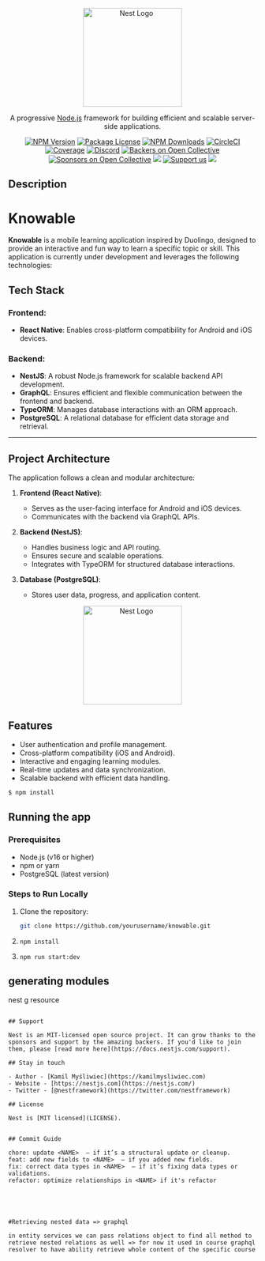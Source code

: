 <p align="center">
  <a href="http://nestjs.com/" target="blank"><img src="https://nestjs.com/img/logo-small.svg" width="200" alt="Nest Logo" /></a>
</p>

[circleci-image]: https://img.shields.io/circleci/build/github/nestjs/nest/master?token=abc123def456
[circleci-url]: https://circleci.com/gh/nestjs/nest

  <p align="center">A progressive <a href="http://nodejs.org" target="_blank">Node.js</a> framework for building efficient and scalable server-side applications.</p>
    <p align="center">
<a href="https://www.npmjs.com/~nestjscore" target="_blank"><img src="https://img.shields.io/npm/v/@nestjs/core.svg" alt="NPM Version" /></a>
<a href="https://www.npmjs.com/~nestjscore" target="_blank"><img src="https://img.shields.io/npm/l/@nestjs/core.svg" alt="Package License" /></a>
<a href="https://www.npmjs.com/~nestjscore" target="_blank"><img src="https://img.shields.io/npm/dm/@nestjs/common.svg" alt="NPM Downloads" /></a>
<a href="https://circleci.com/gh/nestjs/nest" target="_blank"><img src="https://img.shields.io/circleci/build/github/nestjs/nest/master" alt="CircleCI" /></a>
<a href="https://coveralls.io/github/nestjs/nest?branch=master" target="_blank"><img src="https://coveralls.io/repos/github/nestjs/nest/badge.svg?branch=master#9" alt="Coverage" /></a>
<a href="https://discord.gg/G7Qnnhy" target="_blank"><img src="https://img.shields.io/badge/discord-online-brightgreen.svg" alt="Discord"/></a>
<a href="https://opencollective.com/nest#backer" target="_blank"><img src="https://opencollective.com/nest/backers/badge.svg" alt="Backers on Open Collective" /></a>
<a href="https://opencollective.com/nest#sponsor" target="_blank"><img src="https://opencollective.com/nest/sponsors/badge.svg" alt="Sponsors on Open Collective" /></a>
  <a href="https://paypal.me/kamilmysliwiec" target="_blank"><img src="https://img.shields.io/badge/Donate-PayPal-ff3f59.svg"/></a>
    <a href="https://opencollective.com/nest#sponsor"  target="_blank"><img src="https://img.shields.io/badge/Support%20us-Open%20Collective-41B883.svg" alt="Support us"></a>
  <a href="https://twitter.com/nestframework" target="_blank"><img src="https://img.shields.io/twitter/follow/nestframework.svg?style=social&label=Follow"></a>
</p>
  <!--[![Backers on Open Collective](https://opencollective.com/nest/backers/badge.svg)](https://opencollective.com/nest#backer)
  [![Sponsors on Open Collective](https://opencollective.com/nest/sponsors/badge.svg)](https://opencollective.com/nest#sponsor)-->

## Description

# Knowable

**Knowable** is a mobile learning application inspired by Duolingo, designed to provide an interactive and fun way to learn a specific topic or skill. This application is currently under development and leverages the following technologies:

## Tech Stack

### Frontend:

- **React Native**: Enables cross-platform compatibility for Android and iOS devices.

### Backend:

- **NestJS**: A robust Node.js framework for scalable backend API development.
- **GraphQL**: Ensures efficient and flexible communication between the frontend and backend.
- **TypeORM**: Manages database interactions with an ORM approach.
- **PostgreSQL**: A relational database for efficient data storage and retrieval.

---

## Project Architecture

The application follows a clean and modular architecture:

1. **Frontend (React Native)**:

   - Serves as the user-facing interface for Android and iOS devices.
   - Communicates with the backend via GraphQL APIs.

2. **Backend (NestJS)**:

   - Handles business logic and API routing.
   - Ensures secure and scalable operations.
   - Integrates with TypeORM for structured database interactions.

3. **Database (PostgreSQL)**:
   - Stores user data, progress, and application content.

<p align="center">
  <a href="http://nestjs.com/" target="blank"><img src="https://nestjs.com/img/logo-small.svg" width="200" alt="Nest Logo" /></a>
</p>

[circleci-image]: https://img.shields.io/circleci/build/github/nestjs/nest/master?token=abc123def456
[circleci-url]: https://circleci.com/gh/nestjs/nest


## Features

- User authentication and profile management.
- Cross-platform compatibility (iOS and Android).
- Interactive and engaging learning modules.
- Real-time updates and data synchronization.
- Scalable backend with efficient data handling.

```bash
$ npm install
```

## Running the app

### Prerequisites

- Node.js (v16 or higher)
- npm or yarn
- PostgreSQL (latest version)

### Steps to Run Locally

1. Clone the repository:
   ```bash
   git clone https://github.com/yourusername/knowable.git
   ```

2.  ``` npm install ```

3. ``` npm run start:dev ```

## generating modules

nest g resource <name>

```

## Support

Nest is an MIT-licensed open source project. It can grow thanks to the sponsors and support by the amazing backers. If you'd like to join them, please [read more here](https://docs.nestjs.com/support).

## Stay in touch

- Author - [Kamil Myśliwiec](https://kamilmysliwiec.com)
- Website - [https://nestjs.com](https://nestjs.com/)
- Twitter - [@nestframework](https://twitter.com/nestframework)

## License

Nest is [MIT licensed](LICENSE).


## Commit Guide 

chore: update <NAME>  – if it’s a structural update or cleanup.
feat: add new fields to <NAME>  – if you added new fields.
fix: correct data types in <NAME>  – if it’s fixing data types or validations.
refactor: optimize relationships in <NAME> if it's refactor





#Retrieving nested data => graphql

in entity services we can pass relations object to find all method to retrieve nested relations as well => for now it used in course graphql resolver to have ability retrieve whole content of the specific course